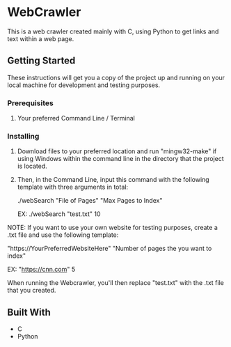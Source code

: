 # WebCrawler

This is a web crawler created mainly with C, using Python to get links and text within a web page.

## Getting Started

These instructions will get you a copy of the project up and running on your local machine for development and testing purposes.

### Prerequisites

1. Your preferred Command Line / Terminal

### Installing

1. Download files to your preferred location and run "mingw32-make" if using Windows within the command line in the directory that the project is located.

2. Then, in the Command Line, input this command with the following template with three arguments in total: 

    ./webSearch "File of Pages" "Max Pages to Index"
    
    EX: ./webSearch "test.txt" 10
    
    
    
NOTE: If you want to use your own website for testing purposes, create a .txt file and use the following template:

"https://YourPreferredWebsiteHere" "Number of pages the you want to index"

EX: "https://cnn.com" 5

When running the Webcrawler, you'll then replace "test.txt" with the .txt file that you created.

## Built With

* C 
* Python
